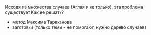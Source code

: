 Исходя из множества случаев (Аглая и не только), эта проблема существует
Как ее решать?
- метод Максима Тараканова
- заготовки (только темы - не помогают, нужно дерево случаев)
